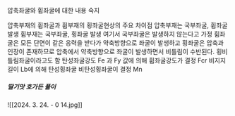 압축좌굴와 휨좌굴에 대한 내용 숙지


압축부재의 휨좌굴과 휨부재의 횡좌굴현상의 주요 차이점
압축부재는 국부좌굴, 휨좌굴 발생
휨부재는 국부좌굴, 횡좌굴 발생
여기서 국부좌굴은 발생하지 않는다고 가정
휨좌굴은 모든 단면이 같은 응력을 받다가 약축방향으로 좌굴이 발생하고
횡좌굴은 압축과 인장이 존재하므로 압축에서 약축방향으로 좌굴이 발생하면서 비틀림이 수반된다. 횡비틀림좌굴이라고도 함
탄성좌굴강도 Fe 과 Fy 값에 의해 휨좌굴강도가 결정 Fcr
비지지길이 Lb에 의해 탄성횡좌굴 비탄성횡좌굴이 결정 Mn



##### 딸기맛 호가든 풀이
![[2024. 3. 24. - 0 14.jpg]]